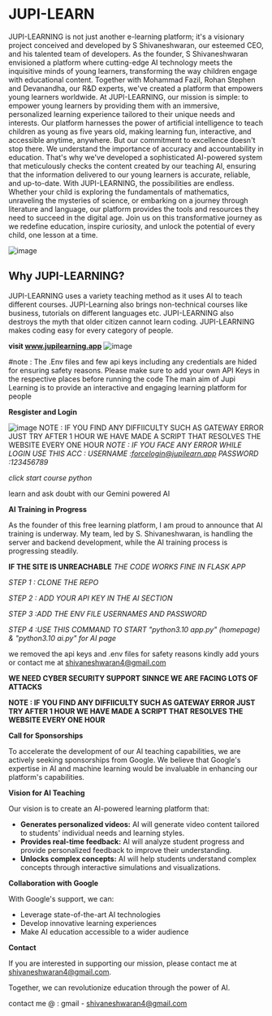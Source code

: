 # JUPI-LEARN

JUPI-LEARNING is not just another e-learning platform; it's a visionary project conceived and developed by S Shivaneshwaran, our esteemed CEO, and his talented team of developers. As the founder, S Shivaneshwaran envisioned a platform where cutting-edge AI technology meets the inquisitive minds of young learners, transforming the way children engage with educational content. Together with Mohammad Fazil, Rohan Stephen and Devanandha, our R&D experts, we've created a platform that empowers young learners worldwide. At JUPI-LEARNING, our mission is simple: to empower young learners by providing them with an immersive, personalized learning experience tailored to their unique needs and interests. Our platform harnesses the power of artificial intelligence to teach children as young as five years old, making learning fun, interactive, and accessible anytime, anywhere. But our commitment to excellence doesn't stop there. We understand the importance of accuracy and accountability in education. That's why we've developed a sophisticated AI-powered system that meticulously checks the content created by our teaching AI, ensuring that the information delivered to our young learners is accurate, reliable, and up-to-date. With JUPI-LEARNING, the possibilities are endless. Whether your child is exploring the fundamentals of mathematics, unraveling the mysteries of science, or embarking on a journey through literature and language, our platform provides the tools and resources they need to succeed in the digital age. Join us on this transformative journey as we redefine education, inspire curiosity, and unlock the potential of every child, one lesson at a time.

![image](https://github.com/shivaneshwaran/JUPI-LEARN/assets/139312889/e707a8b9-4a8c-4c53-aa50-b262b9ce6e38)


## Why JUPI-LEARNING?
JUPI-LEARNING uses a variety teaching method as it uses AI to teach different courses. JUPI-Learning also brings non-technical courses like business, tutorials on different languages etc. JUPI-LEARNING also destroys the myth that older citizen cannot learn coding. JUPI-LEARNING makes coding easy for every category of people.


**visit www.jupilearning.app**
![image](https://github.com/shivaneshwaran/JUPI-LEARN/assets/139312889/af8d6a18-a466-44e6-bf4d-1de3d699b6ae)

#note : The .Env files and few api keys including any credentials are hided for ensuring safety  reasons. Please make sure to add your own API Keys in the respective places before running the code
The main aim of Jupi Learning is to provide an interactive and engaging learning platform for people 

**Resgister and Login**

![image](https://github.com/shivaneshwaran/JUPI-LEARN/assets/139312889/06fbdd4a-2c92-45ba-90a7-b2dfe46dff64)
NOTE : IF YOU FIND ANY DIFFIICULTY SUCH AS GATEWAY ERROR JUST TRY AFTER 1 HOUR WE HAVE MADE A SCRIPT THAT RESOLVES THE WEBSITE EVERY ONE HOUR
*NOTE : IF YOU FACE ANY ERROR WHILE LOGIN USE THIS ACC :
USERNAME :forcelogin@jupilearn.app
PASSWORD :123456789*

*click start course python* 

learn and ask doubt with our Gemini powered AI 

**AI Training in Progress**

As the founder of this free learning platform, I am proud to announce that AI training is underway. My team, led by S. Shivaneshwaran, is handling the server and backend development, while the AI training process is progressing steadily.

**IF THE SITE IS UNREACHABLE**
*THE CODE WORKS FINE IN FLASK APP* 

*STEP 1 : CLONE THE REPO*

*STEP 2 : ADD YOUR API KEY IN THE AI SECTION* 

*STEP 3 :ADD THE ENV FILE USERNAMES AND PASSWORD*

*STEP 4 :USE THIS COMMAND TO START "python3.10 app.py" (homepage) & "python3.10 ai.py" for AI page* 


we removed the api keys and .env files for safety reasons kindly add yours or contact me at shivaneshwaran4@gmail.com



**WE NEED CYBER SECURITY SUPPORT SINNCE WE ARE FACING LOTS OF ATTACKS**

**NOTE : IF YOU FIND ANY DIFFIICULTY SUCH AS GATEWAY ERROR JUST TRY AFTER 1 HOUR WE HAVE MADE A SCRIPT THAT RESOLVES THE WEBSITE EVERY ONE HOUR**


**Call for Sponsorships**

To accelerate the development of our AI teaching capabilities, we are actively seeking sponsorships from Google. We believe that Google's expertise in AI and machine learning would be invaluable in enhancing our platform's capabilities.

**Vision for AI Teaching**

Our vision is to create an AI-powered learning platform that:

* **Generates personalized videos:** AI will generate video content tailored to students' individual needs and learning styles.
* **Provides real-time feedback:** AI will analyze student progress and provide personalized feedback to improve their understanding.
* **Unlocks complex concepts:** AI will help students understand complex concepts through interactive simulations and visualizations.

**Collaboration with Google**

With Google's support, we can:

* Leverage state-of-the-art AI technologies
* Develop innovative learning experiences
* Make AI education accessible to a wider audience

**Contact**

If you are interested in supporting our mission, please contact me at shivaneshwaran4@gmail.com.

Together, we can revolutionize education through the power of AI.

contact me @ : gmail - shivaneshwaran4@gmail.com 
